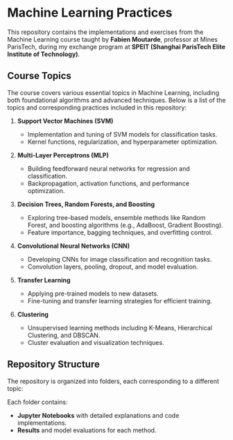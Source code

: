 # Machine Learning Practices

This repository contains the implementations and exercises from the Machine Learning course taught by **Fabien Moutarde**, professor at Mines ParisTech, during my exchange program at **SPEIT (Shanghai ParisTech Elite Institute of Technology)**.

## Course Topics

The course covers various essential topics in Machine Learning, including both foundational algorithms and advanced techniques. Below is a list of the topics and corresponding practices included in this repository:

1. **Support Vector Machines (SVM)**
   - Implementation and tuning of SVM models for classification tasks.
   - Kernel functions, regularization, and hyperparameter optimization.

2. **Multi-Layer Perceptrons (MLP)**
   - Building feedforward neural networks for regression and classification.
   - Backpropagation, activation functions, and performance optimization.

3. **Decision Trees, Random Forests, and Boosting**
   - Exploring tree-based models, ensemble methods like Random Forest, and boosting algorithms (e.g., AdaBoost, Gradient Boosting).
   - Feature importance, bagging techniques, and overfitting control.

4. **Convolutional Neural Networks (CNN)**
   - Developing CNNs for image classification and recognition tasks.
   - Convolution layers, pooling, dropout, and model evaluation.

5. **Transfer Learning**
   - Applying pre-trained models to new datasets.
   - Fine-tuning and transfer learning strategies for efficient training.

6. **Clustering**
   - Unsupervised learning methods including K-Means, Hierarchical Clustering, and DBSCAN.
   - Cluster evaluation and visualization techniques.

## Repository Structure

The repository is organized into folders, each corresponding to a different topic:


Each folder contains:

- **Jupyter Notebooks** with detailed explanations and code implementations.
- **Results** and model evaluations for each method.

